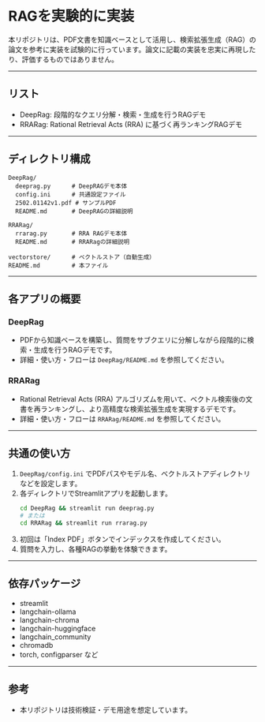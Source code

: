 # RAGを実験的に実装

本リポジトリは、PDF文書を知識ベースとして活用し、検索拡張生成（RAG）の論文を参考に実装を試験的に行っています。論文に記載の実装を忠実に再現したり、評価するものではありません。

---

## リスト

- DeepRag: 段階的なクエリ分解・検索・生成を行うRAGデモ
- RRARag: Rational Retrieval Acts (RRA) に基づく再ランキングRAGデモ

---

## ディレクトリ構成

```
DeepRag/
  deeprag.py      # DeepRAGデモ本体
  config.ini      # 共通設定ファイル
  2502.01142v1.pdf # サンプルPDF
  README.md       # DeepRAGの詳細説明

RRARag/
  rrarag.py       # RRA RAGデモ本体
  README.md       # RRARagの詳細説明

vectorstore/      # ベクトルストア（自動生成）
README.md         # 本ファイル
```

---

## 各アプリの概要

### DeepRag
- PDFから知識ベースを構築し、質問をサブクエリに分解しながら段階的に検索・生成を行うRAGデモです。
- 詳細・使い方・フローは `DeepRag/README.md` を参照してください。

### RRARag
- Rational Retrieval Acts (RRA) アルゴリズムを用いて、ベクトル検索後の文書を再ランキングし、より高精度な検索拡張生成を実現するデモです。
- 詳細・使い方・フローは `RRARag/README.md` を参照してください。

---

## 共通の使い方
1. `DeepRag/config.ini` でPDFパスやモデル名、ベクトルストアディレクトリなどを設定します。
2. 各ディレクトリでStreamlitアプリを起動します。
   ```bash
   cd DeepRag && streamlit run deeprag.py
   # または
   cd RRARag && streamlit run rrarag.py
   ```
3. 初回は「Index PDF」ボタンでインデックスを作成してください。
4. 質問を入力し、各種RAGの挙動を体験できます。

---

## 依存パッケージ
- streamlit
- langchain-ollama
- langchain-chroma
- langchain-huggingface
- langchain_community
- chromadb
- torch, configparser など

---

## 参考
- 本リポジトリは技術検証・デモ用途を想定しています。


